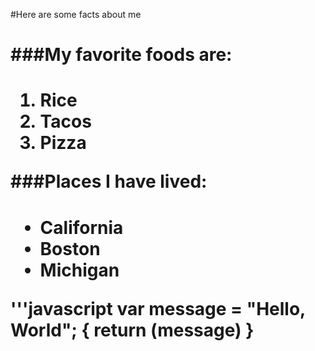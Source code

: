 #Here are some facts about me <h1>

###My favorite foods are: <h1>

1. Rice 
2. Tacos
3. Pizza

###Places I have lived: <h1>

* California
* Boston
* Michigan



'''javascript
var message = "Hello, World"; {
  return (message) 
}










